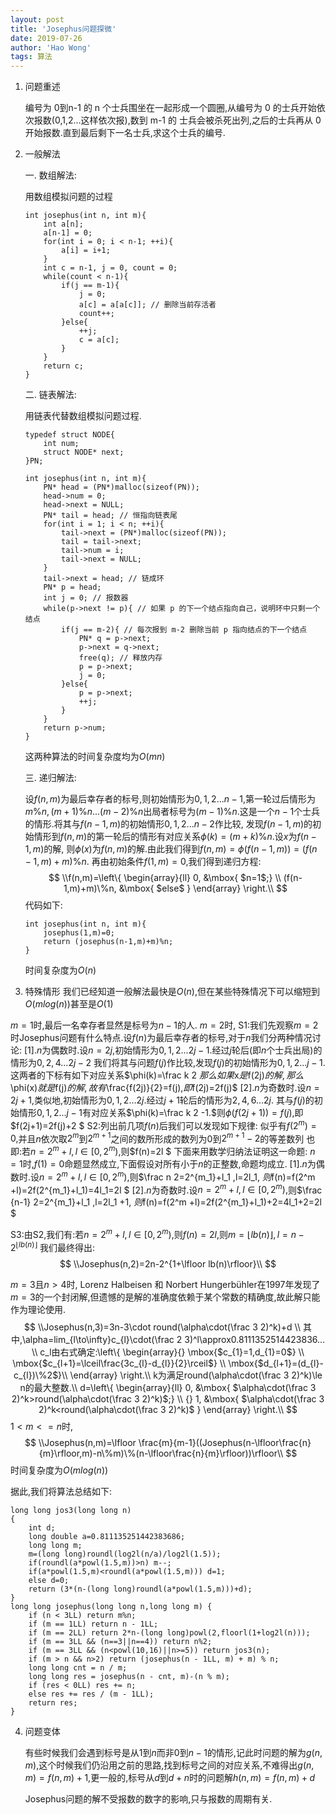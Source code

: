```yaml
---
layout: post
title: 'Josephus问题探微'
date: 2019-07-26
author: 'Hao Wong'
tags: 算法
---
```


1. 问题重述

   编号为 0到n-1 的 n 个士兵围坐在一起形成一个圆圈,从编号为 0 的士兵开始依次报数(0,1,2...这样依次报),数到 m-1 的 士兵会被杀死出列,之后的士兵再从 0 开始报数.直到最后剩下一名士兵,求这个士兵的编号.

   

2. 一般解法

   一. 数组解法:

   用数组模拟问题的过程

   ```
   int josephus(int n, int m){
       int a[n];
       a[n-1] = 0;
       for(int i = 0; i < n-1; ++i){
           a[i] = i+1;
       }
       int c = n-1, j = 0, count = 0;
       while(count < n-1){
           if(j == m-1){
               j = 0;
               a[c] = a[a[c]]; // 删除当前存活者 
               count++; 
           }else{
               ++j;
               c = a[c];
           }
       }
       return c;
   }
   ```

   

   二. 链表解法:

   用链表代替数组模拟问题过程.

   ```
   typedef struct NODE{
       int num;
       struct NODE* next;
   }PN;
   
   int josephus(int n, int m){ 
       PN* head = (PN*)malloc(sizeof(PN));
       head->num = 0;
       head->next = NULL;
       PN* tail = head; // 恒指向链表尾 
       for(int i = 1; i < n; ++i){
           tail->next = (PN*)malloc(sizeof(PN));
           tail = tail->next;
           tail->num = i;
           tail->next = NULL;
       }
       tail->next = head; // 链成环
       PN* p = head;
       int j = 0; // 报数器 
       while(p->next != p){ // 如果 p 的下一个结点指向自己，说明环中只剩一个结点 
           if(j == m-2){ // 每次报到 m-2 删除当前 p 指向结点的下一个结点 
               PN* q = p->next;
               p->next = q->next;
               free(q); // 释放内存 
               p = p->next;
               j = 0;
           }else{
               p = p->next;
               ++j;
           }
       } 
       return p->num;
   }
   ```

   这两种算法的时间复杂度均为$O(m n)$

   三. 递归解法:
   
   设$f(n,m)$为最后幸存者的标号,则初始情形为$0,1,2...n-1,$第一轮过后情形为$m\%n,(m+1)\%n...(m-2)\%n$出局者标号为$(m-1)\%n.$这是一个$n-1$个士兵的情形.将其与$f(n-1,m)$的初始情形$0,1,2...n-2$作比较, 
   发现$f(n-1,m)$的初始情形到$f(n,m)$的第一轮后的情形有对应关系$\phi(k)=(m+k)\%n.$设$x$为$f(n-1,m)$的解, 则$\phi(x)$为$f(n,m)$的解.由此我们得到$f(n,m)=\phi(f(n-1,m))=(f(n-1,m)+m)\%n.$
    再由初始条件$f(1,m)=0,$我们得到递归方程: 
   $$
   \\f(n,m)=\left\{
   \begin{array}{ll}
   0, &\mbox{ $n=1$;}  \\
   (f(n-1,m)+m)\%n, &\mbox{ $else$ }
   \end{array}
   \right.\\
   $$
   代码如下:

   ```
   int josephus(int n, int m){ 
       josephus(1,m)=0;
       return (josephus(n-1,m)+m)%n;
   }
   ```

   时间复杂度为$O(n)$

   

3. 特殊情形
我们已经知道一般解法最快是$O(n),$但在某些特殊情况下可以缩短到$O(m log(n))$甚至是$O(1)$
   

$m=1$时,最后一名幸存者显然是标号为$n-1$的人.
$m=2$时,
S1:我们先观察$m=2$时Josephus问题有什么特点.设$f(n)$为最后幸存者的标号,对于$n$我们分两种情况讨论: 
   [1].$n$为偶数时.设$n=2j,$初始情形为$0,1,2...2j-1.$经过$j$轮后(即$n$个士兵出局)的情形为$0,2,4...2j-2$
   我们将其与问题$f(j)$作比较,发现$f(j)$的初始情形为$0,1,2...j-1.$这两者的下标有如下对应关系$\phi(k)=\frac k 2  $那么如果$x$是$f(2j)$的解,那么$\phi(x)$就是$f(j)$的解,故有$\frac{f(2j)}{2}=f(j),$即$f(2j)=2f(j)$ 
   [2].$n$为奇数时.设$n=2j+1,$类似地,初始情形为$0,1,2...2j.$经过$j+1$轮后的情形为$2,4,6...2j.$ 
   其与$f(j)$的初始情形$0,1,2...j-1$有对应关系$\phi(k)=\frac k 2 -1.$则$\phi(f(2j+1))=f(j),$即$f(2j+1)=2f(j)+2 $
S2:列出前几项$f(n)$后我们可以发现如下规律: 
   似乎有$f(2^m)=0,$并且$n$依次取$2^m$到$2^{m+1}$之间的数所形成的数列为$0$到$2^{m+1}-2$的等差数列 
   也即:若$n=2^m+l,l\in [0,2^m),$则$f(n)=2l $
下面来用数学归纳法证明这一命题: 
   $n=1$时,$f(1)=0$命题显然成立,下面假设对所有小于$n$的正整数,命题均成立. 
   [1].$n$为偶数时.设$n=2^m+l,l\in [0,2^m),$则$\frac n 2=2^{m_1}+l_1 ,l=2l_1, $则$f(n)=f(2^m +l)=2f(2^{m_1}+l_1)=4l_1=2l $
   [2].$n$为奇数时.设$n=2^m+l,l\in [0,2^m),$则$\frac {n-1} 2=2^{m_1}+l_1 ,l=2l_1 +1, $则$f(n)=f(2^m +l)=2f(2^{m_1}+l_1)+2=4l_1+2=2l $

S3:由S2,我们有:若$n=2^m+l,l\in [0,2^m),$则$f(n)=2l,$则$m=\lfloor lb(n)\rfloor,l=n-2^{\lfloor lb(n)\rfloor}$
我们最终得出:
$$
\\Josephus(n,2)=2n-2^{1+\lfloor lb(n)\rfloor}\\
$$

$m=3$且$n>4$时,
   Lorenz Halbeisen 和 Norbert Hungerbühler在1997年发现了$m=3$的一个封闭解,但遗憾的是解的准确度依赖于某个常数的精确度,故此解只能作为理论使用.
$$
\\Josephus(n,3)=3n-3\cdot round(\alpha\cdot(\frac 3 2)^k)+d \\
   其中,\alpha=lim_{l\to\infty}c_{l}\cdot(\frac 2 3)^l\approx0.8111352514423836... \\
   c_l由右式确定:\left\{
   \begin{array}{}
    \mbox{$c_{1}=1,d_{1}=0$}  \\
    \mbox{$c_{l+1}=\lceil\frac{3c_{l}-d_{l}}{2}\rceil$} \\
    \mbox{$d_{l+1}=(d_{l}-c_{l})\%2$}\\
   \end{array}
   \right.\\
     k为满足round(\alpha\cdot(\frac 3 2)^k)\le n的最大整数.\\
   d=\left\{
   \begin{array}{ll}
   0, &\mbox{ $\alpha\cdot(\frac 3 2)^k>round(\alpha\cdot(\frac 3 2)^k)$;} \\ {}
   1, &\mbox{ $\alpha\cdot(\frac 3 2)^k<round(\alpha\cdot(\frac 3 2)^k)$ }
   \end{array}
   \right.\\
$$
   $1<m<=n$时,
$$
\\Josephus(n,m)=\lfloor \frac{m}{m-1}((Josephus(n-\lfloor\frac{n}{m}\rfloor,m)-n\%m)\%(n-\lfloor\frac{n}{m}\rfloor))\rfloor\\
$$
   时间复杂度为$O(m log (n))$

   据此,我们将算法总结如下:

   ```
   long long jos3(long long n)
   {
       int d;
       long double a=0.811135251442383686;
       long long m;
       m=(long long)roundl(log2l(n/a)/log2l(1.5));
       if(roundl(a*powl(1.5,m))>n) m--;
       if(a*powl(1.5,m)<roundl(a*powl(1.5,m))) d=1;
       else d=0;
       return (3*(n-(long long)roundl(a*powl(1.5,m)))+d);
   }
   long long josephus(long long n,long long m) {
       if (n < 3LL) return m%n;
       if (m == 1LL) return n - 1LL;
       if (m == 2LL) return 2*n-(long long)powl(2,floorl(1+log2l(n)));
       if (m == 3LL && (n==3||n==4)) return n%2;
       if (m == 3LL && (n<powl(10,16)||n>=5)) return jos3(n);
       if (m > n && n>2) return (josephus(n - 1LL, m) + m) % n;
       long long cnt = n / m;
       long long res = josephus(n - cnt, m)-(n % m);
       if (res < 0LL) res += n;
       else res += res / (m - 1LL);
       return res;
   }
   ```

   

4. 问题变体

   有些时候我们会遇到标号是从$1$到$n$而非$0$到$n-1$的情形,记此时问题的解为$g(n,m)$,这个时候我们仍沿用之前的思路,找到标号之间的对应关系,不难得出$g(n,m)=f(n,m)+1,$更一般的,标号从$d$到$d+n$时的问题解$h(n,m)=f(n,m)+d$
   
   Josephus问题的解不受报数的数字的影响,只与报数的周期有关.

